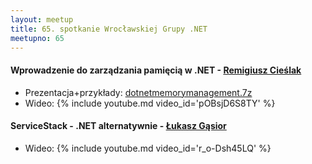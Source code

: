 ```yaml
---
layout: meetup
title: 65. spotkanie Wrocławskiej Grupy .NET
meetupno: 65
---
```


#### Wprowadzenie do zarządzania pamięcią w .NET - [Remigiusz Cieślak](emailto:remigiusz.cieslak@gmail.com)
* Prezentacja+przykłady: [dotnetmemorymanagement.7z]({{BASE_PATH}}/assets/dotnetmemorymanagement101.7z) 
* Wideo: {% include youtube.md video_id='pOBsjD6S8TY' %}


#### ServiceStack - .NET alternatywnie - [Łukasz Gąsior](https://twitter.com/lukaszgasior)
* Wideo: {% include youtube.md video_id='r\_o-Dsh45LQ' %}
